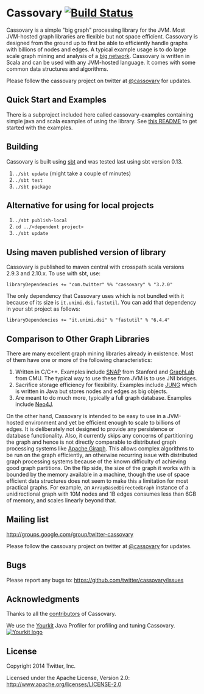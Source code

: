 # Cassovary [![Build Status](https://secure.travis-ci.org/twitter/cassovary.png)](http://travis-ci.org/twitter/cassovary)
Cassovary is a simple "big graph" processing library for the JVM.
Most JVM-hosted graph libraries are flexible but not
space efficient. Cassovary is designed from the ground up to first be
able to efficiently handle graphs with billions of nodes
and edges. A typical example usage is to do large scale
graph mining and analysis of a <a href="https://twitter.com">big network</a>.
Cassovary is written in Scala and can be used with any JVM-hosted language.
It comes with some common data structures and algorithms.

Please follow the cassovary project on twitter at [@cassovary](https://twitter.com/cassovary)
for updates.

## Quick Start and Examples
There is a subproject included here called cassovary-examples containing simple java and scala
examples of using the library. See
[this README](https://github.com/twitter/cassovary/blob/master/cassovary-examples/ExamplesREADME.md)
to get started with the examples.

## Building

Cassovary is built using [sbt](https://github.com/sbt/sbt) and was tested last using sbt version 0.13.

1. ```./sbt update``` (might take a couple of minutes)
2. ```./sbt test```
3. ```./sbt package```

## Alternative for using for local projects
1. ```./sbt publish-local```
2. ```cd ../<dependent project>```
3. ```./sbt update```

## Using maven published version of library

Cassovary is published to maven central with crosspath scala versions 2.9.3 and 2.10.x. To use with sbt, use:

```libraryDependencies += "com.twitter" %% "cassovary" % "3.2.0"```

The only dependency that Cassovary uses which is not bundled with it because of its size is ```it.unimi.dsi.fastutil```.
You can add that dependency in your sbt project as follows:

```libraryDependencies += "it.unimi.dsi" % "fastutil" % "6.4.4"```

## Comparison to Other Graph Libraries
There are many excellent graph mining libraries already in existence. Most of
them have one or more of the following characteristics:

1. Written in C/C++. Examples include [SNAP](http://snap.stanford.edu/) from Stanford and
[GraphLab](http://graphlab.org/) from CMU. The typical way to use these from JVM is to use
JNI bridges.
2. Sacrifice storage efficiency for flexibility. Examples include
[JUNG](http://jung.sourceforge.net/) which is written in Java but
stores nodes and edges as big objects.
3. Are meant to do much more, typically a full graph database. Examples include
[Neo4J](http://neo4j.org).

On the other hand, Cassovary is intended to be easy to use in a JVM-hosted
environment and yet be efficient enough to scale to billions of edges.
It is deliberately not designed to provide any persistence or database functionality.
Also, it currently skips any concerns of partitioning the graph and hence is
not directly comparable to distributed graph processing systems like
[Apache Giraph](http://incubator.apache.org/giraph/). This allows complex algorithms
to be run on the graph efficiently, an otherwise recurring issue with distributed
graph processing systems because of the known difficulty of achieving good
graph partitions. On the flip side, the size of the
graph it works with is bounded by the memory available in a machine, though
the use of space efficient data structures does not seem to make this a
limitation for most practical graphs. For example, an ```ArrayBasedDirectedGraph```
instance of a unidirectional graph with 10M nodes and 1B edges consumes
less than 6GB of memory, and scales linearly beyond that.

## Mailing list
http://groups.google.com/group/twitter-cassovary

Please follow the cassovary project on twitter at [@cassovary](https://twitter.com/cassovary)
for updates.

## Bugs
Please report any bugs to: <https://github.com/twitter/cassovary/issues>

## Acknowledgments
Thanks to all the [contributors](https://github.com/twitter/cassovary/graphs/contributors) of Cassovary.

We use the [Yourkit](http://yourkit.com) Java Profiler for profiling and tuning Cassovary. [![Yourkit logo](http://projects.collide.info/attachments/download/1289/yklogo.png)](http://yourkit.com)

## License
Copyright 2014 Twitter, Inc.

Licensed under the Apache License, Version 2.0: http://www.apache.org/licenses/LICENSE-2.0

